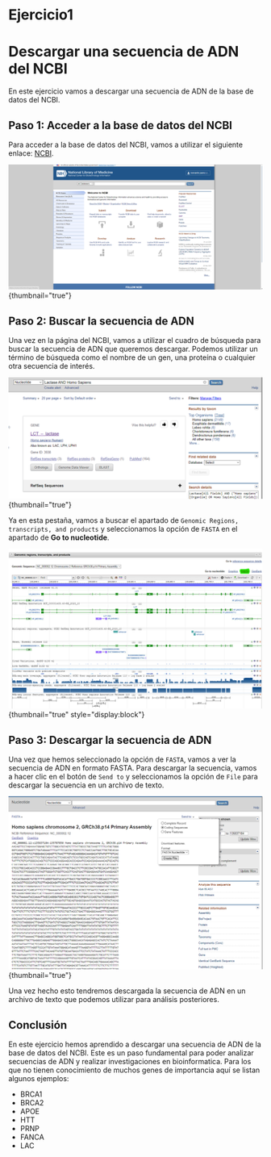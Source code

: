 # Ejercicio1

# Descargar una secuencia de ADN del NCBI

En este ejercicio vamos a descargar una secuencia de ADN de la base de datos del NCBI.

## Paso 1: Acceder a la base de datos del NCBI

Para acceder a la base de datos del NCBI, vamos a utilizar el siguiente enlace: [NCBI](https://www.ncbi.nlm.nih.gov/).

![NCBI](../images/ejercicio1/NCBI.png){thumbnail="true"}

## Paso 2: Buscar la secuencia de ADN

Una vez en la página del NCBI, vamos a utilizar el cuadro de búsqueda para buscar la secuencia de ADN que queremos descargar. Podemos utilizar un término de búsqueda como el nombre de un gen, una proteína o cualquier otra secuencia de interés.

![Busqueda](../images/ejercicio1/busquedalac.png){thumbnail="true"}

Ya en esta pestaña, vamos a buscar el apartado de `Genomic Regions, transcripts, and products` y seleccionamos la opción de `FASTA` en el apartado de **Go to nucleotide**.

![FASTA](../images/ejercicio1/FASTA.png){thumbnail="true" style="display:block"}

## Paso 3: Descargar la secuencia de ADN

Una vez que hemos seleccionado la opción de `FASTA`, vamos a ver la secuencia de ADN en formato FASTA. Para descargar la secuencia, vamos a hacer clic en el botón de `Send to` y seleccionamos la opción de `File` para descargar la secuencia en un archivo de texto.

![Descarga](../images/ejercicio1/descarga.png){thumbnail="true"}

Una vez hecho esto tendremos descargada la secuencia de ADN en un archivo de texto que podemos utilizar para análisis posteriores.

## Conclusión

En este ejercicio hemos aprendido a descargar una secuencia de ADN de la base de datos del NCBI. Este es un paso fundamental para poder analizar secuencias de ADN y realizar investigaciones en bioinformatica.
<tip>
Para los que no tienen conocimiento de muchos genes de importancia aquí se listan algunos ejemplos:

- BRCA1
- BRCA2
- APOE
- HTT
- PRNP
- FANCA
- LAC
</tip>
